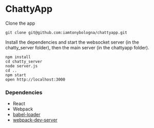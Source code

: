 ChattyApp
=====================

Clone the app

```
git clone git@github.com:iamtonybologna/chattyapp.git
```

Install the dependencies and start the websocket server (in the chatty_server folder), then the main server (in the chattyapp folder).

```
npm install
cd chatty_server
node server.js
cd ..
npm start
open http://localhost:3000
```

### Dependencies

* React
* Webpack
* [babel-loader](https://github.com/babel/babel-loader)
* [webpack-dev-server](https://github.com/webpack/webpack-dev-server)

